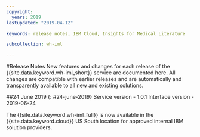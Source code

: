 ```yaml
---
copyright:
  years: 2019
lastupdated: "2019-04-12"

keywords: release notes, IBM Cloud, Insights for Medical Literature

subcollection: wh-iml

---
```


#Release Notes
New features and changes for each release of the {{site.data.keyword.wh-iml_short}}  service are documented here.  All changes are compatible with earlier releases and are automatically and transparently available to all new and existing solutions.

##24 June 2019
{: #24-june-2019}
Service version - 1.0.1
Interface version - 2019-06-24

The {{site.data.keyword.wh-iml_full}} is now available in the {{site.data.keyword.cloud}}  US South location for approved internal IBM solution providers.